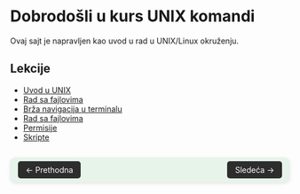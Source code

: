 # Dobrodošli u kurs UNIX komandi

Ovaj sajt je napravljen kao uvod u rad u UNIX/Linux okruženju.

## Lekcije

- [Uvod u UNIX](docs/1-unix.html)
- [Rad sa fajlovima](docs/2-filesystem_functions.html)
- [Brža navigacija u terminalu](docs/3-faster_terminal_navigation.html)
- [Rad sa fajlovima](docs/4-working_with_files.html)
- [Permisije](docs/5-permissions.html)
- [Skripte](docs/6-scripts.html)


<style>
.button-nav {
  padding: 0.5em 1em;
  background-color: #2d2d2d;
  color: white;
  text-decoration: none;
  border-radius: 5px;
  transition: background-color 0.3s ease;
}
.button-nav:hover {
  background-color: #444;
}
.nav-buttons-wrapper {
  display: flex;
  justify-content: space-between;
  margin-top: 2em;
  background-color: #e6f4ea; /* zelenkasta pozadina */
  padding: 1em;
  border-radius: 10px;
  box-shadow: 0 2px 6px rgba(0,0,0,0.1);
}
.nav-left, .nav-right {
  flex: 1;
}
.nav-left {
  text-align: left;
}
.nav-right {
  text-align: right;
}
</style>

<div class="nav-buttons-wrapper">
  <div class="nav-left">
    <a href="prethodna-strana.html" class="button-nav">← Prethodna</a>
  </div>
  <div class="nav-right">
    <a href="sledeca-strana.html" class="button-nav">Sledeća →</a>
  </div>
</div>
